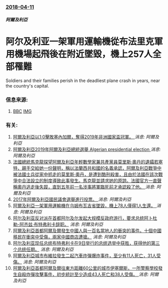 ### [2018-04-11](/news/2018/04/11/index.md)

##### 阿爾及利亞
# 阿尔及利亚一架軍用運輸機從布法里克軍用機場起飛後在附近墜毀，機上257人全部罹難 

Soldiers and their families perish in the deadliest plane crash in years, near the country's capital.


### 信息来源:

1. [BBC](http://www.bbc.co.uk/news/world-africa-43724941) [IMG](https://ichef.bbci.co.uk/images/ic/1024x576/p06402r2.jpg)

### 有关:

1. [阿爾及利亞以1:0擊敗塞內加爾，奪得2019年非洲國家盃冠軍。 ](/zh/news/2019/07/19/阿爾及利亞以1-0擊敗塞內加爾-奪得2019年非洲國家盃冠軍.md) _消息: 阿爾及利亞_
2. [阿爾及利亞2019年阿爾及利亞總統選舉 Algerian presidential election ](/zh/news/2019/05/26/阿爾及利亞2019年阿爾及利亞總統選舉-Algerian-presidential-election.md) _消息: 阿爾及利亞_
3. [法國總統馬克龍探望阿爾及利亞年輕數學家兼共產黨員莫里斯·奧丹的遺孀若塞特，親手交給她一份聲明，稱以法蘭西共和國的名義承認，阿爾及利亞戰爭中被法國士兵從家中抓走的莫里斯·奧丹，是遭到酷刑殺害，且由於法國在該次戰爭中合法設立的制度導致此事發生。馬克龍並請求她的原諒。法國官方一直聲稱奧丹逃走後失蹤，直到五年前一名涉事將軍臨死前才承認殺了他。 ](/zh/news/2018/09/13/法國總統馬克龍探望阿爾及利亞年輕數學家兼共產黨員莫里斯-奧丹的遺孀若塞特-親手交給她一份聲明-稱以法蘭西共和國的名義承認.md) _消息: 阿爾及利亞_
4. [ 2017年阿爾及利亞國民議會選舉進行投票。 ](/zh/news/2017/05/4/2017年阿爾及利亞國民議會選舉進行投票.md) _消息: 阿爾及利亞_
5. [阿爾及利亞一架軍用運輸機在乌姆布瓦吉省墜毀，機上78人僅得1人生還。 ](/zh/news/2014/02/11/阿爾及利亞一架軍用運輸機在乌姆布瓦吉省墜毀-機上78人僅得1人生還.md) _消息: 阿爾及利亞_
6. [阿尔及利亚反对派在首都阿尔及尔发起大规模反政府游行，要求总统阿卜杜勒-阿齐兹·布特弗利卡辞职。](/zh/news/2011/02/12/阿尔及利亚反对派在首都阿尔及尔发起大规模反政府游行-要求总统阿卜杜勒-阿齐兹-布特弗利卡辞职.md) _消息: 阿爾及利亞_
7. [ 阿爾及利亞首都阿爾及爾發生中國人與一百名當地人的衝突的事件。十個中國移民在衝突中受傷，兩家中國商店遭搶。](/zh/news/2009/08/4/阿爾及利亞首都阿爾及爾發生中國人與一百名當地人的衝突的事件-十個中國移民在衝突中受傷-兩家中國商店遭搶.md) _消息: 阿爾及利亞_
8. [ 阿尔及利亚现任总统布特弗利卡在9日举行的总统选举中获胜，获得他的第三个总统任期。](/zh/news/2009/04/10/阿尔及利亚现任总统布特弗利卡在9日举行的总统选举中获胜-获得他的第三个总统任期.md) _消息: 阿爾及利亞_
9. [ 阿爾及利亞城市布維拉發生二起汽車炸彈爆炸事件，至少有11人死亡，31人受傷。](/zh/news/2008/08/20/阿爾及利亞城市布維拉發生二起汽車炸彈爆炸事件-至少有11人死亡-31人受傷.md) _消息: 阿爾及利亞_
10. [阿爾及利亞首都阿爾及爾往東方距離60公里的城市伊塞爾斯，一所警察學校發生自殺炸彈攻擊事件，初步統計至少造成43人死亡和38人受傷。 ](/zh/news/2008/08/19/阿爾及利亞首都阿爾及爾往東方距離60公里的城市伊塞爾斯-一所警察學校發生自殺炸彈攻擊事件-初步統計至少造成43人死亡和3.md) _消息: 阿爾及利亞_
